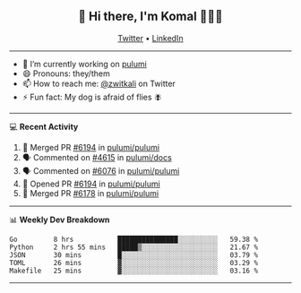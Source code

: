 <h2 align="center"> 👋 Hi there, I'm Komal 🧑🏾‍💻 </h2>
<p align="center">
    <a href="https://twitter.com/zwitkali">Twitter</a> •
    <a href="https://www.linkedin.com/in/komal-ali/">LinkedIn</a>
</p>

--------

- 🔭 I’m currently working on [pulumi](https://github.com/pulumi/pulumi)
- 😄 Pronouns: they/them
- 📫 How to reach me: [@zwitkali](https://twitter.com/zwitkali) on Twitter
- ⚡ Fun fact: My dog is afraid of flies 🪰

--------
💻 **Recent Activity**

<!--START_SECTION:activity-->
1. 🎉 Merged PR [#6194](https://github.com/pulumi/pulumi/pull/6194) in [pulumi/pulumi](https://github.com/pulumi/pulumi)
2. 🗣 Commented on [#4615](https://github.com/pulumi/docs/issues/4615) in [pulumi/docs](https://github.com/pulumi/docs)
3. 🗣 Commented on [#6076](https://github.com/pulumi/pulumi/issues/6076) in [pulumi/pulumi](https://github.com/pulumi/pulumi)
4. 💪 Opened PR [#6194](https://github.com/pulumi/pulumi/pull/6194) in [pulumi/pulumi](https://github.com/pulumi/pulumi)
5. 🎉 Merged PR [#6178](https://github.com/pulumi/pulumi/pull/6178) in [pulumi/pulumi](https://github.com/pulumi/pulumi)
<!--END_SECTION:activity-->

--------

📊 **Weekly Dev Breakdown**
<!--START_SECTION:waka-->
```text
Go         8 hrs           ███████████████░░░░░░░░░░   59.38 % 
Python     2 hrs 55 mins   █████▒░░░░░░░░░░░░░░░░░░░   21.67 % 
JSON       30 mins         █░░░░░░░░░░░░░░░░░░░░░░░░   03.79 % 
TOML       26 mins         ▓░░░░░░░░░░░░░░░░░░░░░░░░   03.29 % 
Makefile   25 mins         ▓░░░░░░░░░░░░░░░░░░░░░░░░   03.16 % 
```
<!--END_SECTION:waka-->

--------